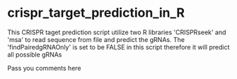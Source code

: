 # crispr_target_prediction_in_R

This CRISPR taget prediction script utilize two R libraries 'CRISPRseek' and 'msa' to read sequence from file and predict the gRNAs. The 'findPairedgRNAOnly' is set to be FALSE in this script therefore it will predict all possible gRNAs

Pass you comments here  
